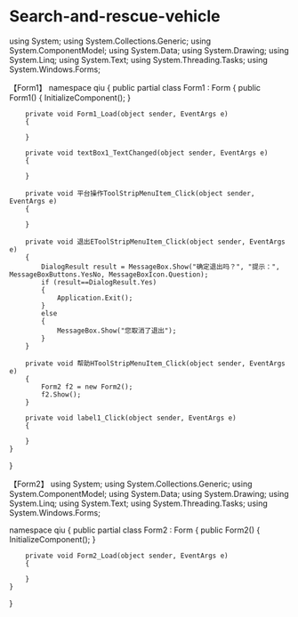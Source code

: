# Search-and-rescue-vehicle

using System;
using System.Collections.Generic;
using System.ComponentModel;
using System.Data;
using System.Drawing;
using System.Linq;
using System.Text;
using System.Threading.Tasks;
using System.Windows.Forms;

【Form1】
namespace qiu
{
    public partial class Form1 : Form
    {
        public Form1()
        {
            InitializeComponent();
        }

        private void Form1_Load(object sender, EventArgs e)
        {

        }

        private void textBox1_TextChanged(object sender, EventArgs e)
        {

        }

        private void 平台操作ToolStripMenuItem_Click(object sender, EventArgs e)
        {

        }

        private void 退出EToolStripMenuItem_Click(object sender, EventArgs e)
        {
            DialogResult result = MessageBox.Show("确定退出吗？", "提示：", MessageBoxButtons.YesNo, MessageBoxIcon.Question);
            if (result==DialogResult.Yes)
            {
                Application.Exit();
            }
            else
            {
                MessageBox.Show("您取消了退出");
            }
        }

        private void 帮助HToolStripMenuItem_Click(object sender, EventArgs e)
        {
            Form2 f2 = new Form2();
            f2.Show();
        }

        private void label1_Click(object sender, EventArgs e)
        {

        }
    }
}

【Form2】
using System;
using System.Collections.Generic;
using System.ComponentModel;
using System.Data;
using System.Drawing;
using System.Linq;
using System.Text;
using System.Threading.Tasks;
using System.Windows.Forms;

namespace qiu
{
    public partial class Form2 : Form
    {
        public Form2()
        {
            InitializeComponent();
        }

        private void Form2_Load(object sender, EventArgs e)
        {

        }
    }
}
